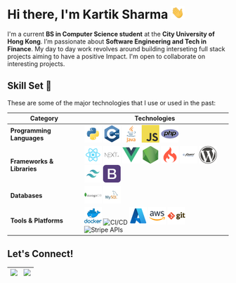 
<h1>Hi there, I'm Kartik Sharma <img  src="https://raw.githubusercontent.com/ABSphreak/ABSphreak/master/gifs/Hi.gif" width="30px"></h1>

I'm a current **BS in Computer Science student** at the **City University of Hong Kong**. I’m passionate about **Software Engineering and Tech in Finance**. My day to day work revolves around building interseting full stack projects aiming to have a positive Impact. I'm open to collaborate on interesting projects.

## Skill Set :muscle:

These are some of the major technologies that I use or used in the past:

| **Category**           | **Technologies**                                                                                                           |
|-------------------------|---------------------------------------------------------------------------------------------------------------------------|
| **Programming Languages** | <img title="Python" alt="Python" width="40px" src="https://raw.githubusercontent.com/github/explore/master/topics/python/python.png" /> <img title="C++" alt="C++" width="40px" src="https://raw.githubusercontent.com/github/explore/master/topics/cpp/cpp.png" /> <img title="Java" alt="Java" width="40px" src="https://raw.githubusercontent.com/github/explore/master/topics/java/java.png" /> <img title="JavaScript" alt="JavaScript" width="40px" src="https://raw.githubusercontent.com/github/explore/master/topics/javascript/javascript.png" /> <img title="PHP" alt="PHP" width="40px" src="https://raw.githubusercontent.com/github/explore/master/topics/php/php.png" /> |
| **Frameworks & Libraries** | <img title="React" alt="React" width="40px" src="https://raw.githubusercontent.com/github/explore/master/topics/react/react.png" /> <img title="Next.js" alt="Next.js" width="40px" src="https://raw.githubusercontent.com/github/explore/master/topics/nextjs/nextjs.png" /> <img title="Vue.js" alt="Vue.js" width="40px" src="https://raw.githubusercontent.com/github/explore/master/topics/vue/vue.png" /> <img title="Node.js" alt="Node.js" width="40px" src="https://raw.githubusercontent.com/github/explore/master/topics/nodejs/nodejs.png" /> <img title="CodeIgniter" alt="CodeIgniter" width="40px" src="https://raw.githubusercontent.com/github/explore/master/topics/codeigniter/codeigniter.png" /> <img title="jQuery" alt="jQuery" width="40px" src="https://raw.githubusercontent.com/github/explore/master/topics/jquery/jquery.png" /> <img title="WordPress" alt="WordPress" width="40px" src="https://raw.githubusercontent.com/github/explore/master/topics/wordpress/wordpress.png" /> <img title="Tailwind CSS" alt="Tailwind CSS" width="40px" src="https://raw.githubusercontent.com/github/explore/master/topics/tailwind/tailwind.png" /> <img title="Bootstrap" alt="Bootstrap" width="40px" src="https://raw.githubusercontent.com/github/explore/master/topics/bootstrap/bootstrap.png" /> |
| **Databases**            | <img title="MongoDB" alt="MongoDB" width="40px" src="https://raw.githubusercontent.com/github/explore/master/topics/mongodb/mongodb.png" /> <img title="MySQL" alt="MySQL" width="40px" src="https://raw.githubusercontent.com/github/explore/master/topics/mysql/mysql.png" /> |
| **Tools & Platforms**    | <img title="Docker" alt="Docker" width="40px" src="https://raw.githubusercontent.com/github/explore/master/topics/docker/docker.png" /> <img title="CI/CD" alt="CI/CD" width="40px" src="https://avatars.githubusercontent.com/u/44036562?s=200&v=4" /> <img title="Azure" alt="Azure" width="40px" src="https://raw.githubusercontent.com/github/explore/master/topics/azure/azure.png" /> <img title="AWS" alt="AWS" width="40px" src="https://raw.githubusercontent.com/github/explore/master/topics/aws/aws.png" /> <img title="Git" alt="Git" width="40px" src="https://raw.githubusercontent.com/github/explore/master/topics/git/git.png" /> <img title="Stripe APIs" alt="Stripe APIs" width="40px" src="https://avatars.githubusercontent.com/u/856813?s=200&v=4" /> |

## Let's Connect!

<a href="https://www.linkedin.com/in/kartik-sharma-297a8a1aa/"><img src="https://cdn2.iconfinder.com/data/icons/social-media-2285/512/1_Linkedin_unofficial_colored_svg-128.png" width="40"></a>|<a href="https://medium.com/@onersarpnalcin"><img src="https://upload.wikimedia.org/wikipedia/commons/e/ec/Medium_logo_Monogram.svg" width="40"></a>
|--|--

